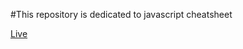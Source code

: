 #This repository is dedicated to javascript cheatsheet

[Live](http://javascript-cheatsheet.surge.sh/)